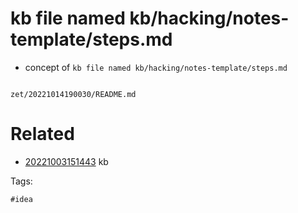 # kb file named kb/hacking/notes-template/steps.md

- concept of `kb file named kb/hacking/notes-template/steps.md`

```
```

` zet/20221014190030/README.md `

# Related

- [20221003151443](/zet/20221003151443/README.md) kb

Tags:

    #idea
